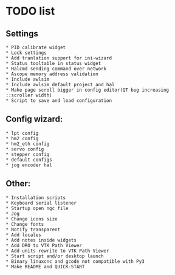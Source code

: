 # TODO list

## Settings
    * PID calibrate widget
    * Lock settings
    * Add tranlation support for ini-wizard
    * Status tooltable in status widget
    * Halcmd sending command over network
    * Ascope memory address validation
    * Include awlsim
    * Include awlsim default project and hal
    * Make page scroll bigger in config editor(QT bug increasing ::scroller width)
    * Script to save and load configuration
        
## Config wizard:
    * lpt config
    * hm2 config
    * hm2_eth config
    * servo config
    * stepper config
    * default configs
    * jog encoder hal
    
## Other:
    * Installation scripts
    * Keyboard serial listener
    * Startup open ngc file
    * Jog
    * Change icons size
    * Change fonts
    * Notify transparent
    * Add locales
    * Add notes inside widgets    
    * Add DRO to VTK Path Viewer 
    * Add units rewrite to VTK Path Viewer 
    * Start script and/or desktop launch
    * Binary linuxcnc and gcode not compatible with Py3
    * Make README and QUICK-START
